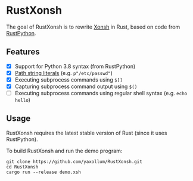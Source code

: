 # RustXonsh

The goal of RustXonsh is to rewrite [Xonsh](https://github.com/xonsh/xonsh) in Rust, based on code from [RustPython](https://github.com/RustPython/RustPython).

## Features

- [x] Support for Python 3.8 syntax (from RustPython)
- [x] [Path string literals](https://xon.sh/tutorial.html#advanced-string-literals) (e.g. `p"/etc/passwd"`)
- [x] Executing subprocess commands using `$[]`
- [x] Capturing subprocess command output using `$()`
- [ ] Executing subprocess commands using regular shell syntax (e.g. `echo hello`)

## Usage

RustXonsh requires the latest stable version of Rust (since it uses RustPython).

To build RustXonsh and run the demo program:
```
git clone https://github.com/yaxollum/RustXonsh.git
cd RustXonsh
cargo run --release demo.xsh
```
